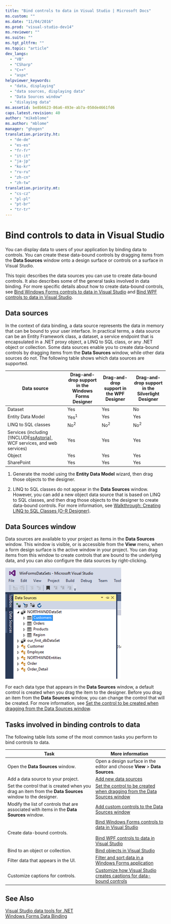 ```yaml
---
title: "Bind controls to data in Visual Studio | Microsoft Docs"
ms.custom: ""
ms.date: "11/04/2016"
ms.prod: "visual-studio-dev14"
ms.reviewer: ""
ms.suite: ""
ms.tgt_pltfrm: ""
ms.topic: "article"
dev_langs: 
  - "VB"
  - "CSharp"
  - "C++"
  - "aspx"
helpviewer_keywords: 
  - "data, displaying"
  - "data sources, displaying data"
  - "Data Sources window"
  - "dislaying data"
ms.assetid: be8b6623-86a6-493e-ab7a-050de4661fd6
caps.latest.revision: 40
author: "mikeblome"
ms.author: "mblome"
manager: "ghogen"
translation.priority.ht: 
  - "de-de"
  - "es-es"
  - "fr-fr"
  - "it-it"
  - "ja-jp"
  - "ko-kr"
  - "ru-ru"
  - "zh-cn"
  - "zh-tw"
translation.priority.mt: 
  - "cs-cz"
  - "pl-pl"
  - "pt-br"
  - "tr-tr"
---
```

# Bind controls to data in Visual Studio
You can display data to users of your application by binding data to controls. You can create these data-bound controls by dragging items from the **Data Sources** window onto a design surface or controls on a surface  in Visual Studio.  
  
 This topic describes the data sources you can use to create data-bound controls. It also describes some of the general tasks involved in data binding. For more specific details about how to create data-bound controls, see [Bind Windows Forms controls to data in Visual Studio](../data-tools/bind-windows-forms-controls-to-data-in-visual-studio.md) and [Bind WPF controls to data in Visual Studio](../data-tools/bind-wpf-controls-to-data-in-visual-studio1.md).  
  
## Data sources  
 In the context of data binding, a data source represents the data in memory that can be bound to your user interface. In practical terms, a data source can be an Entity Framework class, a dataset, a service endpoint that is encapsulated in a .NET proxy object, a LINQ to SQL class, or any .NET object or collection. Some data sources enable you to create data-bound controls by dragging items from the **Data Sources** window, while other data sources do not. The following table shows which data sources are supported.  
  
|Data source|Drag-and-drop support in **the Windows Forms Designer**|Drag-and-drop support in **the WPF Designer**|Drag-and-drop support in **the Silverlight Designer**|  
|-----------------|---------------------------------------------------------------|-----------------------------------------------------|-------------------------------------------------------------|  
|Dataset|Yes|Yes|No|  
|Entity Data Model|Yes<sup>1</sup>|Yes|Yes|  
|LINQ to SQL classes|No<sup>2</sup>|No<sup>2</sup>|No<sup>2</sup>|  
|Services (including [!INCLUDE[ssAstoria](../data-tools/includes/ssastoria_md.md)], WCF services, and web services)|Yes|Yes|Yes|  
|Object|Yes|Yes|Yes|  
|SharePoint|Yes|Yes|Yes|  
  
 1. Generate the model using the **Entity Data Model** wizard, then drag those objects to the designer.  
  
 2. LINQ to SQL classes do not appear in the **Data Sources** window. However, you can add a new object data source that is based on LINQ to SQL classes, and then drag those objects to the designer to create data-bound controls. For more information, see [Walkthrough: Creating LINQ to SQL Classes (O-R Designer)](../Topic/Walkthrough:%20Creating%20LINQ%20to%20SQL%20Classes%20\(O-R%20Designer\).md).  
  
## Data Sources window  
 Data sources are available to your project as items in the **Data Sources** window. This window is visible, or is accessible from the **View** menu, when a form design surface is the active window in your project. You can drag items from this window to create controls that are bound to the underlying data, and you can also configure the data sources by right-clicking.  
  
 ![Data Sources window](../data-tools/media/raddata-data-sources-window.png "raddata Data Sources window")  
  
 For each data type that appears in the **Data Sources** window, a default control is created when you drag the item to the designer. Before you drag an item from the **Data Sources** window, you can change the control that will be created. For more information, see [Set the control to be created when dragging from the Data Sources window](../data-tools/set-the-control-to-be-created-when-dragging-from-the-data-sources-window.md).  
  
## Tasks involved in binding controls to data  
 The following table lists some of the most common tasks you perform to bind controls to data.  
  
|Task|More information|  
|----------|----------------------|  
|Open the **Data Sources** window.|Open a design surface in the editor and choose **View** > **Data Sources**.|  
|Add a data source to your project.|[Add new data sources](../data-tools/add-new-data-sources.md)|  
|Set the control that is created when you drag an item from the **Data Sources** window to the designer.|[Set the control to be created when dragging from the Data Sources window](../data-tools/set-the-control-to-be-created-when-dragging-from-the-data-sources-window.md)|  
|Modify the list of controls that are associated with items in the **Data Sources** window.|[Add custom controls to the Data Sources window](../data-tools/add-custom-controls-to-the-data-sources-window.md)|  
|Create data-bound controls.|[Bind Windows Forms controls to data in Visual Studio](../data-tools/bind-windows-forms-controls-to-data-in-visual-studio.md)<br /><br /> [Bind WPF controls to data in Visual Studio](../data-tools/bind-wpf-controls-to-data-in-visual-studio1.md)|  
|Bind to an object or collection.|[Bind objects in Visual Studio](../data-tools/bind-objects-in-visual-studio.md)|  
|Filter data that appears in the UI.|[Filter and sort data in a Windows Forms application](../data-tools/filter-and-sort-data-in-a-windows-forms-application.md)|  
|Customize captions for controls.|[Customize how Visual Studio creates captions for data-bound controls](../data-tools/customize-how-visual-studio-creates-captions-for-data-bound-controls.md)|  
  
## See Also  
 [Visual Studio data tools for .NET](../data-tools/visual-studio-data-tools-for-dotnet.md)   
 [Windows Forms Data Binding](../Topic/Windows%20Forms%20Data%20Binding.md)